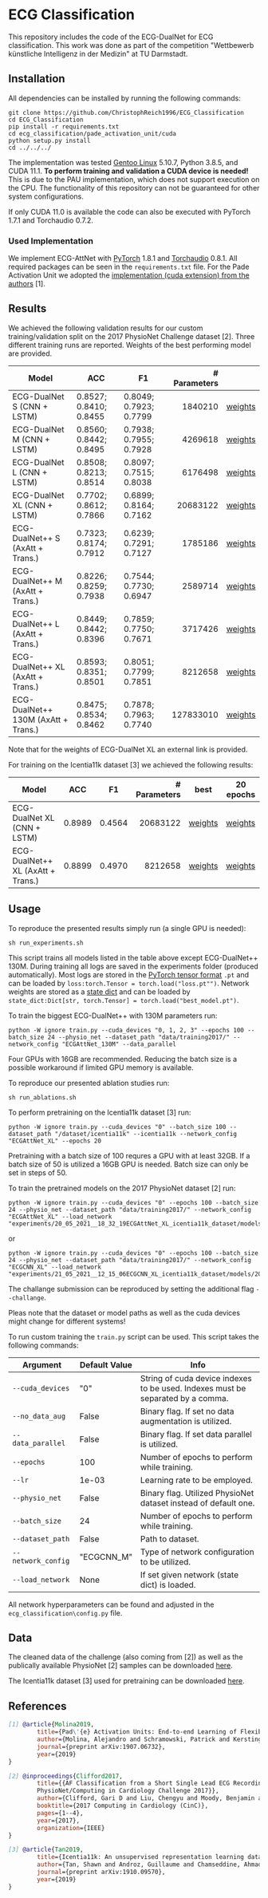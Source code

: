 # ECG Classification

This repository includes the code of the ECG-DualNet for ECG classification. This work was done as part of the 
competition "Wettbewerb künstliche Intelligenz in der Medizin" at TU Darmstadt.

## Installation

All dependencies can be installed by running the following commands:

```shell script
git clone https://github.com/ChristophReich1996/ECG_Classification
cd ECG_Classification
pip install -r requirements.txt
cd ecg_classification/pade_activation_unit/cuda
python setup.py install
cd ../../../
```

The implementation was tested [Gentoo Linux](https://www.gentoo.org/) 5.10.7, Python 3.8.5, and CUDA 11.1. **To perform 
training and validation a CUDA device is needed!** This is due to the PAU implementation, which does not support 
execution on the CPU. The functionality of this repository can not be guaranteed for other system configurations.

If only CUDA 11.0 is available the code can also be executed with PyTorch 1.7.1 and Torchaudio 0.7.2.

### Used Implementation

We implement ECG-AttNet with [PyTorch](https://pytorch.org/) 1.8.1 and 
[Torchaudio](https://pytorch.org/audio/stable/index.html) 0.8.1. All required packages can be seen 
in the `requirements.txt` file. For the Pade Activation Unit we adopted the 
[implementation (cuda extension) from the authors](https://github.com/ml-research/pau) [1].

## Results

We achieved the following validation results for our custom training/validation split on the 2017 PhysioNet Challenge 
dataset [2]. Three different training runs are reported. Weights of the best performing model are provided.

| Model | ACC | F1 | # Parameters |  |
| --- | --- | --- | ---: | --- |
| ECG-DualNet S (CNN + LSTM) | 0.8527; 0.8410; 0.8455 | 0.8049; 0.7923; 0.7799 | 1840210 | [weights](experiments/13_05_2021__01_37_34ECGCNN_S_physio_net_dataset/models/best_model.pt) |
| ECG-DualNet M (CNN + LSTM) | 0.8560; 0.8442; 0.8495 | 0.7938; 0.7955; 0.7928 | 4269618 | [weights](experiments/13_05_2021__02_06_41ECGCNN_M_physio_net_dataset/models/best_model.pt) |
| ECG-DualNet L (CNN + LSTM) |  0.8508; 0.8213; 0.8514 | 0.8097; 0.7515; 0.8038 | 6176498 | [weights](experiments/13_05_2021__13_54_12ECGCNN_L_physio_net_dataset/models/best_model.pt) |
| ECG-DualNet XL (CNN + LSTM) | 0.7702; 0.8612; 0.7866 | 0.6899; 0.8164; 0.7162 | 20683122 | [weights](https://studtudarmstadtde-my.sharepoint.com/:u:/g/personal/christoph_reich_stud_tu-darmstadt_de/EXIoAOjpQq1Gh3PPBkwKTDUBTnGVTa8HCjfQHyGmZOVRJg?e=yDCZVV) |
| ECG-DualNet++ S (AxAtt + Trans.) | 0.7323; 0.8174; 0.7912 | 0.6239; 0.7291; 0.7127 | 1785186 | [weights](experiments/13_05_2021__05_35_44ECGAttNet_S_physio_net_dataset/models/best_model.pt) |
| ECG-DualNet++ M (AxAtt + Trans.) | 0.8226; 0.8259; 0.7938 | 0.7544; 0.7730; 0.6947 | 2589714 | [weights](experiments/13_05_2021__06_46_54ECGAttNet_M_physio_net_dataset/models/best_model.pt) |
| ECG-DualNet++ L (AxAtt + Trans.) | 0.8449; 0.8442; 0.8396 | 0.7859; 0.7750; 0.7671 | 3717426 | [weights](experiments/13_05_2021__07_56_52ECGAttNet_L_physio_net_dataset/models/best_model.pt) |
| ECG-DualNet++ XL (AxAtt + Trans.) | 0.8593; 0.8351; 0.8501 | 0.8051; 0.7799; 0.7851 | 8212658 | [weights](experiments/13_05_2021__09_42_13ECGAttNet_XL_physio_net_dataset/models/best_model.pt) |
| ECG-DualNet++ 130M (AxAtt + Trans.) | 0.8475; 0.8534; 0.8462 | 0.7878; 0.7963; 0.7740 | 127833010 | [weights](https://studtudarmstadtde-my.sharepoint.com/:u:/g/personal/christoph_reich_stud_tu-darmstadt_de/EfQSSiciRjBOvUORGYyMEMEBqjD5yjolLFoZIMjywyiKXw?e=z2p7vh) |

Note that for the weights of ECG-DualNet XL an external link is provided.

For training on the Icentia11k dataset [3] we achieved the following results:

| Model | ACC | F1 | # Parameters | best | 20 epochs |
| --- | --- | --- | ---: | --- | --- |
| ECG-DualNet XL (CNN + LSTM) | 0.8989 | 0.4564 | 20683122 | [weights](experiments/20_05_2021__18_32_19ECGAttNet_XL_icentia11k_dataset/models/best_model.pt) | [weights](experiments/20_05_2021__18_32_19ECGAttNet_XL_icentia11k_dataset/models/20.pt) |
| ECG-DualNet++ XL (AxAtt + Trans.) | 0.8899 | 0.4970 | 8212658 | [weights](https://studtudarmstadtde-my.sharepoint.com/:u:/g/personal/christoph_reich_stud_tu-darmstadt_de/EULh87xNGmBAueOrFQCkbxYB9xHukZjmyk4wujNvuw58lA?e=Dbdw86) | [weights](https://studtudarmstadtde-my.sharepoint.com/:u:/g/personal/christoph_reich_stud_tu-darmstadt_de/EVaS1KbQ6fRDo-IJYjOL1GQB5oRkx4IZB5IUWCOWWsoomA?e=3Nr9RD) |

## Usage

To reproduce the presented results simply run (a single GPU is needed):

```shell script
sh run_experiments.sh
```

This script trains all models listed in the table above except ECG-DualNet++ 130M. During training all logs are saved in the experiments folder 
(produced automatically). Most logs are stored in the 
[PyTorch tensor format](https://pytorch.org/docs/stable/generated/torch.load.html) `.pt` and can be loaded by 
`loss:torch.Tensor = torch.load("loss.pt"")`. Network weights are stored as a 
[state dict](https://pytorch.org/tutorials/beginner/saving_loading_models.html#what-is-a-state-dict) and can be loaded 
by `state_dict:Dict[str, torch.Tensor] = torch.load("best_model.pt")`.

To train the biggest ECG-DualNet++ with 130M parameters run:

```shell script
python -W ignore train.py --cuda_devices "0, 1, 2, 3" --epochs 100 --batch_size 24 --physio_net --dataset_path "data/training2017/" --network_config "ECGAttNet_130M" --data_parallel
```

Four GPUs with 16GB are recommended. Reducing the batch size is a possible workaround if limited GPU memory is available.

To reproduce our presented ablation studies run:

```shell script
sh run_ablations.sh
```

To perform pretraining on the Icentia11k dataset [3] run:

```shell script
python -W ignore train.py --cuda_devices "0" --batch_size 100 --dataset_path "/dataset/icentia11k" --icentia11k --network_config "ECGAttNet_XL" --epochs 20
```

Pretraining with a batch size of 100 requres a GPU with at least 32GB. If a batch size of 50 is utilized a 16GB GPU is needed. Batch size can only be set in steps of 50.

To train the pretrained models on the 2017 PhysioNet dataset [2] run:

```shell script
python -W ignore train.py --cuda_devices "0" --epochs 100 --batch_size 24 --physio_net --dataset_path "data/training2017/" --network_config "ECGAttNet_XL" --load_network "experiments/20_05_2021__18_32_19ECGAttNet_XL_icentia11k_dataset/models/20.pt"
```

or

```shell script
python -W ignore train.py --cuda_devices "0" --epochs 100 --batch_size 24 --physio_net --dataset_path "data/training2017/" --network_config "ECGCNN_XL" --load_network "experiments/21_05_2021__12_15_06ECGCNN_XL_icentia11k_dataset/models/20.pt"
```

The challange submission can be reproduced by setting the additional flag `--challange`.

Pleas note that the dataset or model paths as well as the cuda devices might change for different systems!

To run custom training the `train.py` script can be used. This script takes the following commands:

| Argument | Default Value | Info |
| --- | --- | --- |
| `--cuda_devices` | "0" | String of cuda device indexes to be used. Indexes must be separated by a comma. |
| `--no_data_aug` | False | Binary flag. If set no data augmentation is utilized. |
| `--data_parallel` | False | Binary flag. If set data parallel is utilized. |
| `--epochs` | 100 | Number of epochs to perform while training. |
| `--lr` | 1e-03 | Learning rate to be employed. |
| `--physio_net` | False | Binary flag. Utilized PhysioNet dataset instead of default one. |
| `--batch_size` | 24 | Number of epochs to perform while training. |
| `--dataset_path` | False | Path to dataset. |
| `--network_config` | "ECGCNN_M" | Type of network configuration to be utilized. |
| `--load_network` | None | If set given network (state dict) is loaded. |

All network hyperparameters can be found and adjusted in the `ecg_classification\config.py` file.

## Data

The cleaned data of the challenge (also coming from [2]) as well as the publically available PhysioNet [2] samples can be downloaded [here](https://studtudarmstadtde-my.sharepoint.com/:u:/g/personal/christoph_reich_stud_tu-darmstadt_de/Ebl-lX1RfsFLjLWNfdmOaFMBczbye6m_vOYjbhhvFHd7Lg?e=XxcvzV).

The Icentia11k dataset [3] used for pretraining can be downloaded [here](https://academictorrents.com/details/af04abfe9a3c96b30e5dd029eb185e19a7055272).

## References

```bibtex
[1] @article{Molina2019,
        title={Pad\'{e} Activation Units: End-to-end Learning of Flexible Activation Functions in Deep Networks},
        author={Molina, Alejandro and Schramowski, Patrick and Kersting, Kristian},
        journal={preprint arXiv:1907.06732},
        year={2019}
}
```

```bibtex
[2] @inproceedings{Clifford2017,
        title={{AF Classification from a Short Single Lead ECG Recording: the
        PhysioNet/Computing in Cardiology Challenge 2017}},
        author={Clifford, Gari D and Liu, Chengyu and Moody, Benjamin and Li-wei, H Lehman and Silva, Ikaro and Li, Qiao and Johnson, AE and Mark, Roger G},
        booktitle={2017 Computing in Cardiology (CinC)},
        pages={1--4},
        year={2017},
        organization={IEEE}
}
```

```bibtex
[3] @article{Tan2019,
        title={Icentia11k: An unsupervised representation learning dataset for arrhythmia subtype discovery},
        author={Tan, Shawn and Androz, Guillaume and Chamseddine, Ahmad and Fecteau, Pierre and Courville, Aaron and Bengio, Yoshua and Cohen, Joseph Paul},
        journal={preprint arXiv:1910.09570},
        year={2019}
}
```
